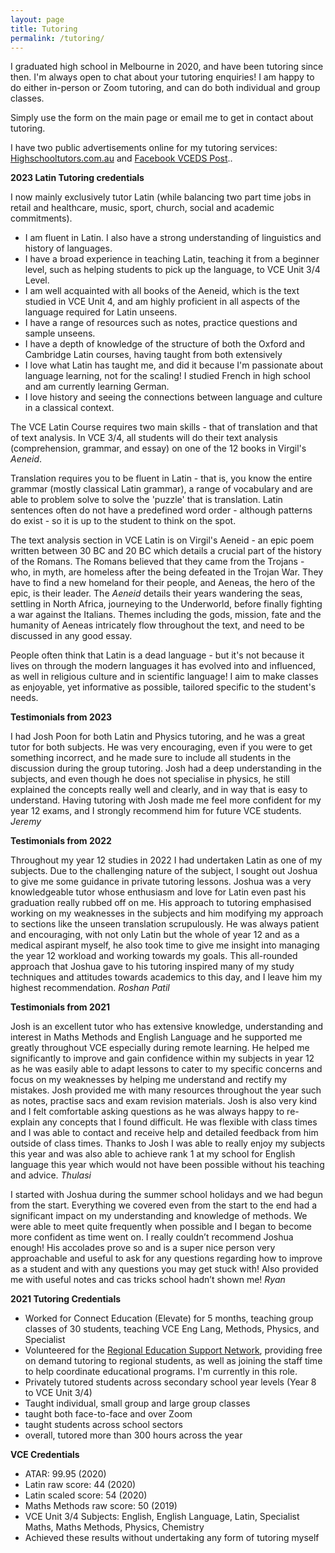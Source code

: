 ```yaml
---
layout: page
title: Tutoring
permalink: /tutoring/
---
```


I graduated high school in Melbourne in 2020, and have been tutoring since then. I'm always open to chat about your tutoring enquiries! I am happy to do either in-person or Zoom tutoring, and can do both individual and group classes.

Simply use the form on the main page or email me to get in contact about tutoring.

I have two public advertisements online for my tutoring services: [Highschooltutors.com.au](https://highschooltutors.com.au/listings/30749) and [Facebook VCEDS Post](https://www.facebook.com/groups/VCEDS/posts/3802280196503598)..

**2023 Latin Tutoring credentials**

I now mainly exclusively tutor Latin (while balancing two part time jobs in retail and healthcare, music, sport, church, social and academic commitments).
- I am fluent in Latin. I also have a strong understanding of linguistics and history of languages.
- I have a broad experience in teaching Latin, teaching it from a beginner level, such as helping students to pick up the language, to VCE Unit 3/4 Level.
- I am well acquainted with all books of the Aeneid, which is the text studied in VCE Unit 4, and am highly proficient in all aspects of the language required for Latin unseens. 
- I have a range of resources such as notes, practice questions and sample unseens.
- I have a depth of knowledge of the structure of both the Oxford and Cambridge Latin courses, having taught from both extensively
- I love what Latin has taught me, and did it because I'm passionate about language learning, not for the scaling! I studied French in high school and am currently learning German.
- I love history and seeing the connections between language and culture in a classical context.

The VCE Latin Course requires two main skills - that of translation and that of text analysis. In VCE 3/4, all students will do their text analysis (comprehension, grammar, and essay) on one of the 12 books in Virgil's _Aeneid_.

Translation requires you to be fluent in Latin - that is, you know the entire grammar (mostly classical Latin grammar), a range of vocabulary and are able to problem solve to solve the 'puzzle' that is translation. Latin sentences often do not have a predefined word order - although patterns do exist - so it is up to the student to think on the spot.

The text analysis section in VCE Latin is on Virgil's Aeneid - an epic poem written between 30 BC and 20 BC which details a crucial part of the history of the Romans. The Romans believed that they came from the Trojans - who, in myth, are homeless after the being defeated in the Trojan War. They have to find a new homeland for their people, and Aeneas, the hero of the epic, is their leader. The _Aeneid_ details their years wandering the seas, settling in North Africa, journeying to the Underworld, before finally fighting a war against the Italians. Themes including the gods, mission, fate and the humanity of Aeneas intricately flow throughout the text, and need to be discussed in any good essay. 

People often think that Latin is a dead language - but it's not because it lives on through the modern languages it has evolved into and influenced, as well in religious culture and in scientific language! I aim to make classes as enjoyable, yet informative as possible, tailored specific to the student's needs.

**Testimonials from 2023**

I had Josh Poon for both Latin and Physics tutoring, and he was a great tutor for both subjects. He was very encouraging, even if you were to get something incorrect, and he made sure to include all students in the discussion during the group tutoring. Josh had a deep understanding in the subjects, and even though he does not specialise in physics, he still explained the concepts really well and clearly, and in way that is easy to understand. Having tutoring with Josh made me feel more confident for my year 12 exams, and I strongly recommend him for future VCE students.
_Jeremy_

**Testimonials from 2022**

Throughout my year 12 studies in 2022 I had undertaken Latin as one of my subjects. Due to the challenging nature of the subject, I sought out Joshua to give me some guidance in private tutoring lessons. Joshua was a very knowledgeable tutor whose enthusiasm and love for Latin even past his graduation really rubbed off on me. His approach to tutoring emphasised working on my weaknesses in the subjects and him modifying my approach to sections like the unseen translation scrupulously. He was always patient and encouraging, with not only Latin but the whole of year 12 and as a medical aspirant myself, he also took time to give me insight into managing the year 12 workload and working towards my goals. This all-rounded approach that Joshua gave to his tutoring inspired many of my study techniques and attitudes towards academics to this day, and I leave him my highest recommendation.
_Roshan Patil_

**Testimonials from 2021**

Josh is an excellent tutor who has extensive knowledge, understanding and interest in Maths Methods and English Language and he supported me greatly throughout VCE especially during remote learning. He helped me significantly to improve and gain confidence within my subjects in year 12 as he was easily able to adapt lessons to cater to my specific concerns and focus on my weaknesses by helping me understand and rectify my mistakes. Josh provided me with many resources throughout the year such as notes, practise sacs and exam revision materials. Josh is also very kind and I felt comfortable asking questions as he was always happy to re-explain any concepts that I found difficult. He was flexible with class times and I was able to contact and receive help and detailed feedback from him outside of class times. Thanks to Josh I was able to really enjoy my subjects this year and was also able to achieve rank 1 at my school for English language this year which would not have been possible without his teaching and advice.
_Thulasi_

I started with Joshua during the summer school holidays and we had begun from the start. Everything we covered even from the start to the end had a significant impact on my understanding and knowledge of methods. We were able to meet quite frequently when possible and I began to become more confident as time went on. I really couldn’t recommend Joshua enough! His accolades prove so and is a super nice person very approachable and useful to ask for any questions regarding how to improve as a student and with any questions you may get stuck with! Also provided me with useful notes and cas tricks school hadn’t shown me!
_Ryan_

**2021 Tutoring Credentials**
- Worked for Connect Education (Elevate) for 5 months, teaching group classes of 30 students, teaching VCE Eng Lang, Methods, Physics, and Specialist
- Volunteered for the [Regional Education Support Network](https://www.resn.org.au), providing free on demand tutoring to regional students, as well as joining the staff time to help coordinate educational programs. I'm currently in this role.
- Privately tutored students across secondary school year levels (Year 8 to VCE Unit 3/4)
- Taught individual, small group and large group classes
- taught both face-to-face and over Zoom
- taught students across school sectors
- overall, tutored more than 300 hours across the year

**VCE Credentials**
- ATAR: 99.95 (2020)
- Latin raw score: 44 (2020)
- Latin scaled score: 54 (2020)
- Maths Methods raw score: 50 (2019)
- VCE Unit 3/4 Subjects: English, English Language, Latin, Specialist Maths, Maths Methods, Physics, Chemistry
- Achieved these results without undertaking any form of tutoring myself


